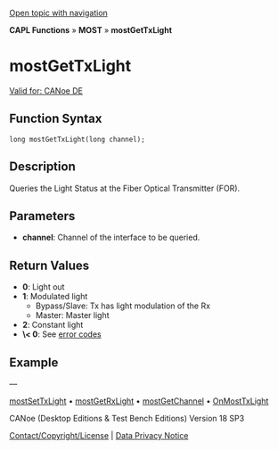 [Open topic with navigation](../../../../../CANoeDEFamily.htm#Topics/CAPLFunctions/MOST/Functions/CAPLfunctionMOSTGetTxLight.md)

**CAPL Functions** » **MOST** » **mostGetTxLight**

# mostGetTxLight

[Valid for: CANoe DE](../../../Shared/FeatureAvailability.md)

## Function Syntax

```plaintext
long mostGetTxLight(long channel);
```

## Description

Queries the Light Status at the Fiber Optical Transmitter (FOR).

## Parameters

- **channel**: Channel of the interface to be queried.

## Return Values

- **0**: Light out
- **1**: Modulated light
  - Bypass/Slave: Tx has light modulation of the Rx
  - Master: Master light
- **2**: Constant light
- **\\\< 0**: See [error codes](../CAPLfunctionsMOSTErrorCodes.md)

## Example

—

[mostSetTxLight](CAPLfunctionMOSTSetTxLight.md) • [mostGetRxLight](CAPLfunctionMOSTGetRxLight.md) • [mostGetChannel](CAPLfunctionMOSTGetChannel.md) • [OnMostTxLight](../EventProcedures/CAPLfunctionOnMOSTTXLight.md)

CANoe (Desktop Editions & Test Bench Editions) Version 18 SP3

[Contact/Copyright/License](../../../Shared/ContactCopyrightLicense.md) | [Data Privacy Notice](https://www.vector.com/int/en/company/get-info/privacy-policy/)
